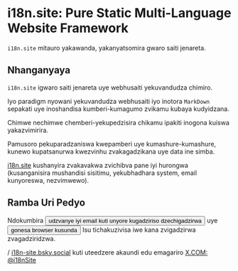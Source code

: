 # i18n.site: Pure Static Multi-Language Website Framework

`i18n.site` mitauro yakawanda, yakanyatsomira gwaro saiti jenareta.

## Nhanganyaya

`i18n.site` igwaro saiti jenareta uye webhusaiti yekuvandudza chimiro.

Iyo paradigm nyowani yekuvandudza webhusaiti iyo inotora `MarkDown` sepakati uye inoshandisa kumberi-kumagumo zvikamu kubaya kudyidzana.

Chimwe nechimwe chemberi-yekupedzisira chikamu ipakiti inogona kuiswa yakazvimirira.

Pamusoro pekuparadzaniswa kwepamberi uye kumashure-kumashure, kunewo kupatsanurwa kwezvinhu zvakagadzikana uye data ine simba.

[i18n.site](/) kushanyira zvakavakwa zvichibva pane iyi hurongwa (kusanganisira mushandisi sisitimu, yekubhadhara system, email kunyoreswa, nezvimwewo).

## Ramba Uri Pedyo

Ndokumbira <button onclick="mailsub()">udzvanye iyi email kuti unyore kugadziriso dzechigadzirwa</button> uye <button onclick="webpush()">gonesa browser kusunda</button> Isu tichakuzivisa iwe kana zvigadzirwa zvagadziridzwa.

/ [i18n-site.bsky.social](https://bsky.app/profile/i18n-site.bsky.social) kuti uteedzere akaundi edu emagariro [X.COM: @i18nSite](https://x.com/i18nSite)